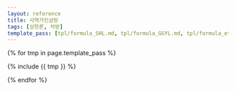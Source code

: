 ```yaml
---
layout: reference
title: 사역가인삼탕
tags: [상한론, 처방]
template_pass: [tpl/formula_SHL.md, tpl/formula_GGYL.md, tpl/formula_etc.md]
---
```



{% for tmp in page.template_pass %}

{% include {{ tmp }} %}

{% endfor %}
